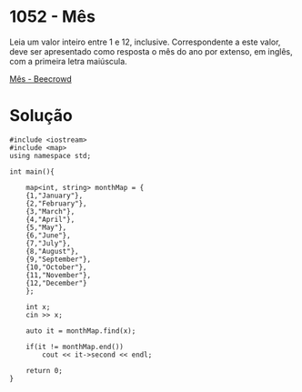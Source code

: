 # 1052 - Mês 

Leia um valor inteiro entre 1 e 12, inclusive. Correspondente a este valor, deve ser apresentado como resposta o mês do ano por extenso, em inglês, com a primeira letra maiúscula.

[Mês - Beecrowd](https://www.beecrowd.com.br/judge/pt/problems/view/1052)

# Solução

```
#include <iostream>
#include <map>
using namespace std;

int main(){

    map<int, string> monthMap = {
    {1,"January"},
    {2,"February"},
    {3,"March"},
    {4,"April"},
    {5,"May"},
    {6,"June"},
    {7,"July"},
    {8,"August"},
    {9,"September"},
    {10,"October"},
    {11,"November"},
    {12,"December"}
    };

    int x;
    cin >> x;

    auto it = monthMap.find(x);

    if(it != monthMap.end())
        cout << it->second << endl;

    return 0;
}
```
